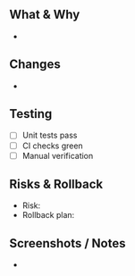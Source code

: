 
## What & Why
-

## Changes
-

## Testing
- [ ] Unit tests pass
- [ ] CI checks green
- [ ] Manual verification

## Risks & Rollback
- Risk:
- Rollback plan:

## Screenshots / Notes
-
